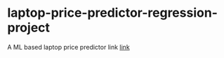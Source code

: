 # laptop-price-predictor-regression-project
A ML based laptop price predictor
 link
 [link](https://share.streamlit.io/akshat/laptop-price-predictor-regression-project/main/app.py)

